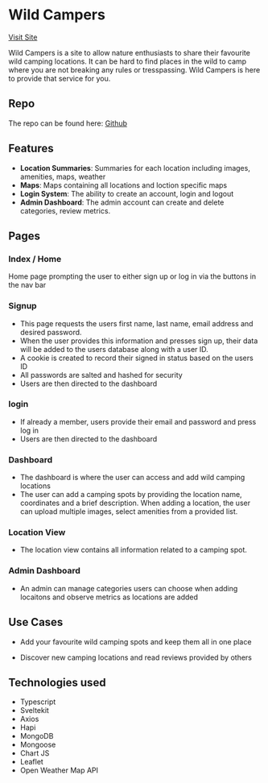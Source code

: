 # Wild Campers

[Visit Site](https://wild-campers-frontend.onrender.com)

Wild Campers is a site to allow nature enthusiasts to share their favourite wild camping locations. It can be hard to find places in the wild to camp where you are not breaking any rules or tresspassing. Wild Campers is here to provide that service for you.


## Repo
The repo can be found here: [Github](https://github.com/shanedunne/wild_campers_svelte)

## Features

- **Location Summaries**: Summaries for each location including images, amenities, maps, weather
- **Maps**: Maps containing all locations and loction specific maps
- **Login System**: The ability to create an account, login and logout
- **Admin Dashboard**: The admin account can create and delete categories, review metrics.

## Pages
### Index / Home
Home page prompting the user to either sign up or log in via the buttons in the nav bar

### Signup
- This page requests the users first name, last name, email address and desired password. 
- When the user provides this information and presses sign up, their data will be added to the users database along with a user ID. 
- A cookie is created to record their signed in status based on the users ID
- All passwords are salted and hashed for security
- Users are then directed to the dashboard

### login
- If already a member, users provide their email and password and press log in
- Users are then directed to the dashboard

### Dashboard
- The dashboard is where the user can access and add wild camping locations
- The user can add a camping spots by providing the location name, coordinates and a brief description. When adding a location, the user can upload multiple images, select amenities from a provided list.

### Location View
- The location view contains all information related to a camping spot.


### Admin Dashboard
- An admin can manage categories users can choose when adding locaitons and observe metrics as locations are added


## Use Cases
- Add your favourite wild camping spots and keep them all in one place

- Discover new camping locations and read reviews provided by others





## Technologies used

- Typescript
- Sveltekit
- Axios
- Hapi
- MongoDB
- Mongoose
- Chart JS
- Leaflet
- Open Weather Map API


